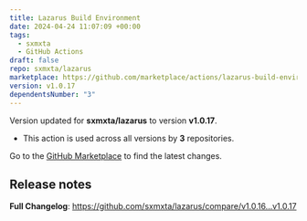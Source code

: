```yaml
---
title: Lazarus Build Environment
date: 2024-04-24 11:07:09 +00:00
tags:
  - sxmxta
  - GitHub Actions
draft: false
repo: sxmxta/lazarus
marketplace: https://github.com/marketplace/actions/lazarus-build-environment
version: v1.0.17
dependentsNumber: "3"
---
```



Version updated for **sxmxta/lazarus** to version **v1.0.17**.
- This action is used across all versions by **3** repositories.

Go to the [GitHub Marketplace](https://github.com/marketplace/actions/lazarus-build-environment) to find the latest changes.

## Release notes

**Full Changelog**: https://github.com/sxmxta/lazarus/compare/v1.0.16...v1.0.17
